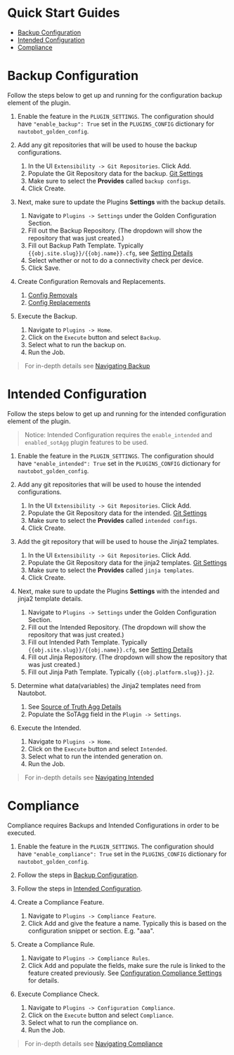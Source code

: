 # Quick Start Guides

- [Backup Configuration](#backup-configuration)
- [Intended Configuration](#intended-configuration)
- [Compliance](#compliance)

# Backup Configuration

Follow the steps below to get up and running for the configuration backup element of the plugin.

1. Enable the feature in the `PLUGIN_SETTINGS`.  The configuration should have `"enable_backup": True` set in the `PLUGINS_CONFIG` dictionary for `nautobot_golden_config`.

2. Add any git repositories that will be used to house the backup configurations.

    1. In the UI `Extensibility -> Git Repositories`. Click Add.
    2. Populate the Git Repository data for the backup. [Git Settings](./navigating-golden.md#git-settings)
    3. Make sure to select the **Provides** called `backup configs`.
    4. Click Create.

3. Next, make sure to update the Plugins **Settings** with the backup details.

    1. Navigate to `Plugins -> Settings` under the Golden Configuration Section.
    2. Fill out the Backup Repository. (The dropdown will show the repository that was just created.)
    3. Fill out Backup Path Template. Typically `{{obj.site.slug}}/{{obj.name}}.cfg`, see [Setting Details](./navigating-golden.md#application-settings)
    4. Select whether or not to do a connectivity check per device.
    5. Click Save.

4. Create Configuration Removals and Replacements.

    1. [Config Removals](./navigating-backup#config-removals)
    2. [Config Replacements](./navigating-backup#config-replacements)

5. Execute the Backup.

    1. Navigate to `Plugins -> Home`.
    2. Click on the `Execute` button and select `Backup`.
    3. Select what to run the backup on.
    4. Run the Job.

> For in-depth details see [Navigating Backup](./navigating-backup.md)

# Intended Configuration

Follow the steps below to get up and running for the intended configuration element of the plugin.

> Notice: Intended Configuration requires the `enable_intended` and `enabled_sotAgg` plugin features to be used.

1. Enable the feature in the `PLUGIN_SETTINGS`.  The configuration should have `"enable_intended": True` set in the `PLUGINS_CONFIG` dictionary for `nautobot_golden_config`.

2. Add any git repositories that will be used to house the intended configurations.

    1. In the UI `Extensibility -> Git Repositories`. Click Add.
    2. Populate the Git Repository data for the intended. [Git Settings](./navigating-golden.md#git-settings)
    3. Make sure to select the **Provides** called `intended configs`.
    4. Click Create.

3. Add the git repository that will be used to house the Jinja2 templates.

    1. In the UI `Extensibility -> Git Repositories`. Click Add.
    2. Populate the Git Repository data for the jinja2 templates. [Git Settings](./navigating-golden.md#git-settings)
    3. Make sure to select the **Provides** called `jinja templates`.
    4. Click Create.

4. Next, make sure to update the Plugins **Settings** with the intended and jinja2 template details.

    1. Navigate to `Plugins -> Settings` under the Golden Configuration Section.
    2. Fill out the Intended Repository. (The dropdown will show the repository that was just created.)
    3. Fill out Intended Path Template. Typically `{{obj.site.slug}}/{{obj.name}}.cfg`, see [Setting Details](./navigating-golden.md#application-settings)
    4. Fill out Jinja Repository. (The dropdown will show the repository that was just created.)
    5. Fill out Jinja Path Template.  Typically `{{obj.platform.slug}}.j2`.

4. Determine what data(variables) the Jinja2 templates need from Nautobot.

    1. See [Source of Truth Agg Details](./navigating-sot-agg.md)
    2. Populate the SoTAgg field in the `Plugin -> Settings`.

5. Execute the Intended.

    1. Navigate to `Plugins -> Home`.
    2. Click on the `Execute` button and select `Intended`.
    3. Select what to run the intended generation on.
    4. Run the Job.

> For in-depth details see [Navigating Intended](./navigating-intended.md)

# Compliance

Compliance requires Backups and Intended Configurations in order to be executed.

1. Enable the feature in the `PLUGIN_SETTINGS`.  The configuration should have `"enable_compliance": True` set in the `PLUGINS_CONFIG` dictionary for `nautobot_golden_config`.
2. Follow the steps in [Backup Configuration](#backup-configuration).
3. Follow the steps in [Intended Configuration](#intended-configuration).
4. Create a Compliance Feature.

    1. Navigate to `Plugins -> Compliance Feature`.
    2. Click Add and give the feature a name.  Typically this is based on the configuration snippet or section. E.g. "aaa".

5. Create a Compliance Rule.

    1. Navigate to `Plugins -> Compliance Rules`.
    2. Click Add and populate the fields, make sure the rule is linked to the feature created previously. See [Configuration Compliance Settings](./navigating-compliance.md#configuration-compliance-settings) for details.

6. Execute Compliance Check.

    1. Navigate to `Plugins -> Configuration Compliance`.
    2. Click on the `Execute` button and select `Compliance`.
    3. Select what to run the compliance on.
    4. Run the Job.

> For in-depth details see [Navigating Compliance](./navigating-compliance.md)

